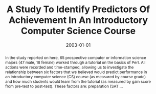 ---
title: "A Study To Identify Predictors Of Achievement In An Introductory Computer Science Course"
abstract: "In the study reported on here, 65 prospective computer or information science majors (47 male, 18 female) worked through a tutorial on the basics of Perl. All actions were recorded and time-stamped, allowing us to investigate the relationship between six factors that we believed would predict performance in an introductory computer science (CS) course (as measured by course grade) and how much students would learn from the tutorial (as measured by gain score from pre-test to post-test). These factors are: preparation (SAT …"
date: 2003-01-01
venue: "Proceedings of the 2003 SIGMIS Conference on Computer Personnel Research: Freedom in Philadelphia - Leveraging Differences and Diversity in the IT Workforce, CPR 2003, Philadelphia, Pennsylvania, USA, April 10-12, 2003"
paperurl: https://dl.acm.org/doi/abs/10.1145/761849.761879
authors: "Sandra Katz, John M. Aronis, David Allbritton, Christine Wilson and Mary Lou Soffa"
awards: ""
---